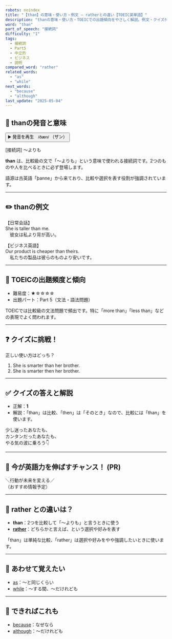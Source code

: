 ```yaml
---
robots: noindex
title: "【than】の意味・使い方・例文 ― ratherとの違い【TOEIC英単語】"
description: "thanの意味・使い方・TOEICでの出題傾向をやさしく解説。例文・クイズ付きでratherとの違いもわかりやすく学べます。"
word: "than"
part_of_speech: "接続詞"
difficulty: "1"
tags:
  - 接続詞
  - Part5
  - 中立的
  - ビジネス
  - 説明
compared_word: "rather"
related_words:
  - "as"
  - "while"
next_words:
  - "because"
  - "although"
last_update: "2025-05-04"
---
```


## 🔰 thanの発音と意味

<button class="play-audio" onclick="playTTS('than')">
  <span class="play-audio-main">
    ▶️ 発音を再生　/ðæn/
  </span>
  <span class="play-audio-sub">
    （ザン）
  </span>
</button>

[接続詞] ～よりも

**than** は、比較級の文で「～よりも」という意味で使われる接続詞です。2つのものや人を比べるときに必ず登場します。

語源は古英語「þanne」から来ており、比較や選択を表す役割が強調されています。

---

## ✏️ thanの例文

【日常会話】  
She is taller than me.  
　彼女は私より背が高い。

【ビジネス英語】  
Our product is cheaper than theirs.  
　私たちの製品は彼らのものより安いです。

---

## 🎯 TOEICの出題頻度と傾向

- 難易度：★☆☆☆☆
- 出題パート：Part 5（文法・語法問題）

TOEICでは比較級の文法問題で頻出です。特に「more than」「less than」などの表現でよく問われます。

---

## ❓ クイズに挑戦！

正しい使い方はどっち？

1. She is smarter than her brother.  
2. She is smarter then her brother.

---

## ✅ クイズの答えと解説

- 正解：**1**
- 解説：「than」は比較、「then」は「そのとき」なので、比較には「than」を使います。

少し迷ったあなたも、  
カンタンだったあなたも、  
やる気の波に乗ろう👇️

---

## 🚀 今が英語力を伸ばすチャンス！ (PR)

<div class="info-center">
＼行動が未来を変える／<br>  
（おすすめ情報予定）
</div>

---

## 🤔  rather との違いは？

- **than**：2つを比較して「～よりも」と言うときに使う
- **[rather](/word/rather/)**：どちらかと言えば、という選択や好みを表す

「than」は単純な比較、「rather」は選択や好みをやや強調したいときに使います。

---

## 🧩 あわせて覚えたい

- [as](/word/as/)：～と同じくらい
- [while](/word/while/)：～する間、～だけれども

---

## 📖 できればこれも

- [because](/word/because/)：なぜなら
- [although](/word/although/)：～だけれども

<!-- cvid: aid37_bid14 -->
